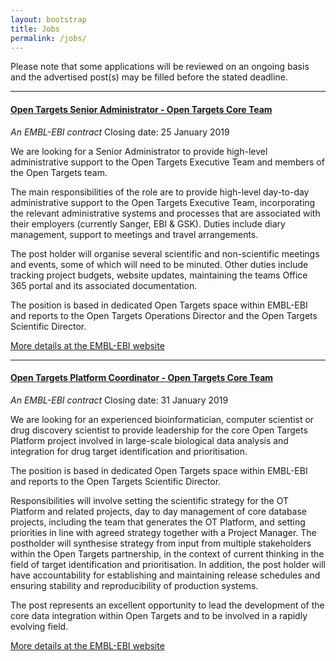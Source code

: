 ```yaml
---
layout: bootstrap
title: Jobs
permalink: /jobs/
---
```

Please note that some applications will be reviewed on an ongoing basis and the advertised post(s) may be filled before the stated deadline. 


***

#### [Open Targets Senior Administrator - Open Targets Core Team](https://www.embl.de/jobs/searchjobs/index.php?ref=EBI01335)
*An EMBL-EBI contract*
Closing date: 25 January 2019

We are looking for a Senior Administrator to provide high-level administrative support to the Open Targets Executive Team and members of the Open Targets team.

The main responsibilities of the role are to provide high-level day-to-day administrative support to the Open Targets Executive Team, incorporating the relevant administrative systems and processes that are associated with their employers (currently Sanger, EBI & GSK). Duties include diary management, support to meetings and travel arrangements.

The post holder will organise several scientific and non-scientific meetings and events, some of which will need to be minuted. Other duties include tracking project budgets, website updates, maintaining the teams Office 365 portal and its associated documentation.

The position is based in dedicated Open Targets space within EMBL-EBI and reports to the Open Targets Operations Director and the Open Targets Scientific Director.

[More details at the EMBL-EBI website](https://www.embl.de/jobs/searchjobs/index.php?ref=EBI01335)


***

#### [Open Targets Platform Coordinator - Open Targets Core Team](https://www.embl.de/jobs/searchjobs/index.php?ref=EBI01323)
*An EMBL-EBI contract*
Closing date: 31 January 2019

We are looking for an experienced bioinformatician, computer scientist or drug discovery scientist to provide leadership for the core Open Targets Platform project involved in large-scale biological data analysis and integration for drug target identification and prioritisation.

The position is based in dedicated Open Targets space within EMBL-EBI and reports to the Open Targets Scientific Director.

Responsibilities will involve setting the scientific strategy for the OT Platform and related projects, day to day management of core database projects, including the team that generates the OT Platform, and setting priorities in line with agreed strategy together with a Project Manager. The postholder will synthesise strategy from input from multiple stakeholders within the Open Targets partnership, in the context of current thinking in the field of target identification and prioritisation. In addition, the post holder will have accountability for establishing and maintaining release schedules and ensuring stability and reproducibility of production systems.

The post represents an excellent opportunity to lead the development of the core data integration within Open Targets and to be involved in a rapidly evolving field.

[More details at the EMBL-EBI website](https://www.embl.de/jobs/searchjobs/index.php?ref=EBI01323)
